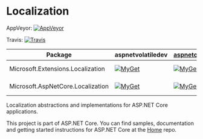 Localization
==========
AppVeyor: [![AppVeyor](https://ci.appveyor.com/api/projects/status/omn0l2l3mfhfjjpp?svg=true)](https://ci.appveyor.com/project/aspnetci/Localization/branch/dev)

Travis:   [![Travis](https://travis-ci.org/aspnet/Localization.svg?branch=dev)](https://travis-ci.org/aspnet/Localization)

| Package | aspnetvolatiledev | [aspnetcidev](https://myget.org/gallery/aspnetcidev) | [aspnetvnext](https://myget.org/gallery/aspnetvnext) | [NuGet](https://nuget.org) |
| ------- | ----------------------- | ----------------- | ----------------- | ----- |
| Microsoft.Extensions.Localization | [![MyGet](https://img.shields.io/myget/aspnetvolatiledev/vpre/Microsoft.Extensions.Localization.svg)](https://www.myget.org/feed/aspnetvolatiledev/package/nuget/Microsoft.Extensions.Localization) | [![MyGet](https://img.shields.io/myget/aspnetcidev/vpre/Microsoft.Extensions.Localization.svg)](https://www.myget.org/feed/aspnetcidev/package/nuget/Microsoft.Extensions.Localization) | [![MyGet](https://img.shields.io/myget/aspnetvnext/vpre/Microsoft.Extensions.Localization.svg)](https://www.myget.org/feed/aspnetvnext/package/nuget/Microsoft.Extensions.Localization)  | [![NuGet](https://img.shields.io/nuget/v/Microsoft.Extensions.Localization.svg)](https://nuget.org/packages/Microsoft.Extensions.Localization) |
| Microsoft.AspNetCore.Localization | [![MyGet](https://img.shields.io/myget/aspnetvolatiledev/vpre/Microsoft.AspNetCore.Localization.svg)](https://www.myget.org/feed/aspnetvolatiledev/package/nuget/Microsoft.AspNetCore.Localization) | [![MyGet](https://img.shields.io/myget/aspnetcidev/vpre/Microsoft.AspNetCore.Localization.svg)](https://www.myget.org/feed/aspnetcidev/package/nuget/Microsoft.AspNetCore.Localization) | [![MyGet](https://img.shields.io/myget/aspnetvnext/vpre/Microsoft.AspNetCore.Localization.svg)](https://www.myget.org/feed/aspnetvnext/package/nuget/Microsoft.AspNetCore.Localization)  | [![NuGet](https://img.shields.io/nuget/v/Microsoft.AspNetCore.Localization.svg)](https://nuget.org/packages/Microsoft.AspNetCore.Localization) |


Localization abstractions and implementations for ASP.NET Core applications.

This project is part of ASP.NET Core. You can find samples, documentation and getting started instructions for ASP.NET Core at the [Home](https://github.com/aspnet/home) repo.
